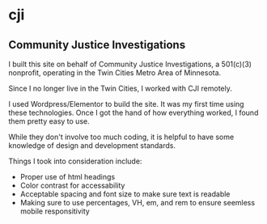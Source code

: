 # cji

## Community Justice Investigations

I built this site on behalf of Community Justice Investigations, a 501(c)(3) nonprofit, operating in the Twin Cities Metro Area of Minnesota.

Since I no longer live in the Twin Cities, I worked with CJI remotely.

I used Wordpress/Elementor to build the site. It was my first time using these technologies. Once I got the hand of how everything worked, I found them pretty easy to use.

While they don't involve too much coding, it is helpful to have some knowledge of design and development standards.

Things I took into consideration include:
- Proper use of html headings
- Color contrast for accessability
- Acceptable spacing and font size to make sure text is readable
- Making sure to use percentages, VH, em, and rem to ensure seemless mobile responsitivity
